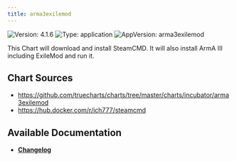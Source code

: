 ```yaml
---
title: arma3exilemod
---
```


![Version: 4.1.6](https://img.shields.io/badge/Version-4.1.6-informational?style=flat-square) ![Type: application](https://img.shields.io/badge/Type-application-informational?style=flat-square) ![AppVersion: arma3exilemod](https://img.shields.io/badge/AppVersion-arma3exilemod-informational?style=flat-square)

This Chart will download and install SteamCMD. It will also install ArmA III including ExileMod and run it.

## Chart Sources

- https://github.com/truecharts/charts/tree/master/charts/incubator/arma3exilemod
- https://hub.docker.com/r/ich777/steamcmd

## Available Documentation

- [**Changelog**](./CHANGELOG.md)
